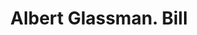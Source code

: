 ---
doi: 10.7916/D80C66VS
date_other: '1900'
date_other_textual: 1900-1909
form: printed ephemera
genre:
- Invoices
name:
- Albert Glassman
object_in_context_url: https://biggert.cul.columbia.edu/items/view/ave_biggert_00939
subject_hierarchical_geographic:
- New York, New York, United States
subject_name:
- Albert Glassman
title: Albert Glassman. Bill
sort_title: Albert Glassman. Bill
call_number: ave_biggert_00939
coordinates:
- 40.71277777777778,-74.00583333333333
pid: ave_biggert_00939
identifiers: ave_biggert_00939
permalink: /biggert/ave_biggert_00939/
layout: iiif-image-page
---